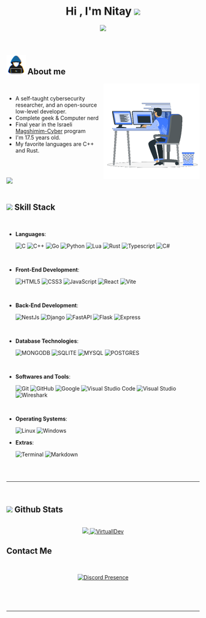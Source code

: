 
<h1 align="center"><b>Hi , I'm Nitay </b><img src="https://media.giphy.com/media/hvRJCLFzcasrR4ia7z/giphy.gif" width="35"></h1>

<p align="center">
  <a href="https://github.com/DenverCoder1/readme-typing-svg"><img src="https://readme-typing-svg.herokuapp.com?font=Time+New+Roman&color=cyan&size=25&center=true&vCenter=true&width=600&height=100&lines=Hi+There++&hearts;++;"></a>
</p>

<br>



	
## <picture><img src = "https://github.com/0xAbdulKhalid/0xAbdulKhalid/raw/main/assets/mdImages/about_me.gif" width = 50px></picture> **About me**

<picture> <img align="right" src="https://github.com/0xAbdulKhalid/0xAbdulKhalid/raw/main/assets/mdImages/Right_Side.gif" width = 250px></picture>

<br>

- A self-taught cybersecurity researcher, and an open-source low-level developer.
- Complete geek & Computer nerd 
- Final year in the Israeli <a href="https://www.magshimim.cyber.org.il/">Magshimim-Cyber</a> program
- I'm 17.5 years old.
- My favorite languages are C++ and Rust.

<br><br>

<img src="https://user-images.githubusercontent.com/73097560/115834477-dbab4500-a447-11eb-908a-139a6edaec5c.gif"><br><br>

## <img src="https://media2.giphy.com/media/QssGEmpkyEOhBCb7e1/giphy.gif?cid=ecf05e47a0n3gi1bfqntqmob8g9aid1oyj2wr3ds3mg700bl&rid=giphy.gif" width ="25"><b> Skill Stack</b>
<br>

<p align="center">

- **Languages**:
	
   ![C](https://img.shields.io/badge/C%20-%232370ED.svg?style=for-the-badge&logo=c&logoColor=white)
   ![C++](https://img.shields.io/badge/C++%20-%2300599C.svg?style=for-the-badge&logo=c%2B%2B&logoColor=white)
   ![Go](https://img.shields.io/badge/Go%20-%2300BFFF.svg?style=for-the-badge&logo=go&logoColor=white)
   ![Python](https://img.shields.io/badge/Python%20-%2314354C.svg?style=for-the-badge&logo=python&logoColor=white)
   ![Lua](https://img.shields.io/badge/Lua%20-%230000CD.svg?style=for-the-badge&logo=lua&logoColor=white)
   ![Rust](https://img.shields.io/badge/Rust%20-%23A52A2A.svg?style=for-the-badge&logo=rust&logoColor=white)
   ![Typescript](https://img.shields.io/badge/Typescript-%2300599C.svg?style=for-the-badge&logo=typescript&logoColor=white)
   ![C#](https://img.shields.io/badge/C%23-%2339AF0D.svg?style=for-the-badge&logo=csharp&logoColor=white)
	
<br>   
    
- **Front-End Development**:
	
   ![HTML5](https://img.shields.io/badge/HTML5%20-%23E34F26.svg?style=for-the-badge&logo=html5&logoColor=white)
   ![CSS3](https://img.shields.io/badge/CSS-%231572B6.svg?style=for-the-badge&logo=css3&logoColor=white)
   ![JavaScript](https://img.shields.io/badge/JavaScript%20-%23F7DF1E.svg?style=for-the-badge&logo=javascript&logoColor=white)
   ![React](https://img.shields.io/badge/-ReactJs-61DAFB?logo=react&logoColor=white&style=for-the-badge)
   ![Vite](https://img.shields.io/badge/Vite-%23ffc220.svg?style=for-the-badge&logo=vite&logoColor=white)
	
<br>

- **Back-End Development**:

   ![NestJs](https://img.shields.io/badge/NestJS-%23E0234E.svg?style=for-the-badge&logo=nestjs&logoColor=white)
   ![Django](https://img.shields.io/badge/Django-%23092e20.svg?style=for-the-badge&logo=django&logoColor=white)
   ![FastAPI](https://img.shields.io/badge/FastAPI-%23059487.svg?style=for-the-badge&logo=fastapi&logoColor=white)
   ![Flask](https://img.shields.io/badge/Flask-%2381c3cd.svg?style=for-the-badge&logo=flask&logoColor=white)
   ![Express](https://img.shields.io/badge/ExpressJS-%23394853.svg?style=for-the-badge&logo=express&logoColor=white)
	
<br>

- **Database Technologies**:

   ![MONGODB](https://img.shields.io/badge/MongoDB-%2317ad55.svg?style=for-the-badge&logo=mongodb&logoColor=white)
   ![SQLITE](https://img.shields.io/badge/Sqlite-%2309435b.svg?style=for-the-badge&logo=sqlite&logoColor=white)
   ![MYSQL](https://img.shields.io/badge/MYSQL-%23e59008.svg?style=for-the-badge&logo=mysql&logoColor=white)
   ![POSTGRES](https://img.shields.io/badge/POSTGRESQL-%23396c94.svg?style=for-the-badge&logo=postgresql&logoColor=white)
  
<br>

- **Softwares and Tools**:
	
   ![Git](https://img.shields.io/badge/git-%23F05033.svg?style=for-the-badge&logo=git&logoColor=white)
   ![GitHub](https://img.shields.io/badge/github-%23121011.svg?style=for-the-badge&logo=github&logoColor=white)
   ![Google](https://img.shields.io/badge/google-%234285F4.svg?style=for-the-badge&logo=google&logoColor=white)
   ![Visual Studio Code](https://img.shields.io/badge/Visual%20Studio%20Code-0078d7.svg?style=for-the-badge&logo=visual-studio-code&logoColor=white)
   ![Visual Studio](https://img.shields.io/badge/Visual%20Studio-561EA0.svg?style=for-the-badge&logo=visual-studio&logoColor=white)
   ![Wireshark](https://img.shields.io/badge/Wireshark-3395FF?style=for-the-badge&logo=wireshark&logoColor=white)
	
<br>

- **Operating Systems**:
	
   ![Linux](https://img.shields.io/badge/Linux-FCC624?style=for-the-badge&logo=linux&logoColor=white) 
   ![Windows](https://img.shields.io/badge/Windows-00A7FF?style=for-the-badge&logo=windows&logoColor=white) 

- **Extras**:
	
   ![Terminal](https://img.shields.io/badge/Terminal-%23054020?style=for-the-badge&logo=gnu-bash&logoColor=white)
   ![Markdown](https://img.shields.io/badge/markdown-%23000000.svg?style=for-the-badge&logo=markdown&logoColor=white)   
	
</p>

<br>
<br>

-----

<br>


## <img src="https://media.giphy.com/media/iY8CRBdQXODJSCERIr/giphy.gif" width="35"><b> Github Stats </b>
<br>

<div align="center">

<a href="https://github.com/nitayStain/">
  <img src="https://github-readme-stats.vercel.app/api?username=nitayStain&include_all_commits=true&count_private=true&show_icons=true&line_height=20&title_color=7A7ADB&icon_color=2234AE&text_color=D3D3D3&bg_color=0,000000,130F40" width="450"/>
  <img src="https://github-readme-stats.vercel.app/api/top-langs?username=nitayStain&show_icons=true&locale=en&layout=compact&line_height=20&title_color=7A7ADB&icon_color=2234AE&text_color=D3D3D3&bg_color=0,000000,130F40" width="375"  alt="VirtuallDev"/>

</a>
</div>

## <b> Contact Me </b>
<br>

<div align="center">

[![Discord Presence](https://lanyard.cnrad.dev/api/907644492419571752)](https://discord.com/users/907644492419571752)
	
</div>

<br>
<br>
<br>

-----
